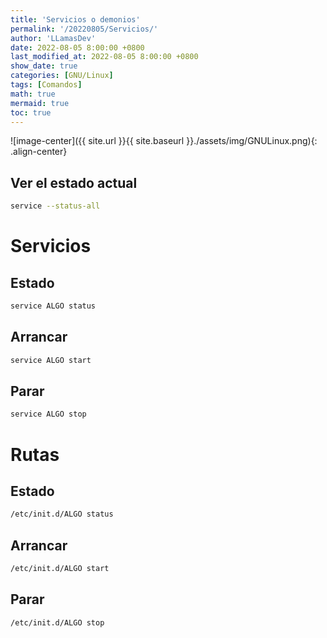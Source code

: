 ```yaml
---
title: 'Servicios o demonios'
permalink: '/20220805/Servicios/'
author: 'LLamasDev'
date: 2022-08-05 8:00:00 +0800
last_modified_at: 2022-08-05 8:00:00 +0800
show_date: true
categories: [GNU/Linux]
tags: [Comandos]
math: true
mermaid: true
toc: true
---
```


![image-center]({{ site.url }}{{ site.baseurl }}./assets/img/GNULinux.png){: .align-center}

## Ver el estado actual

```bash
service --status-all
```

# Servicios

## Estado

```bash
service ALGO status
```

## Arrancar

```bash
service ALGO start
```

## Parar

```bash
service ALGO stop
```

# Rutas

## Estado

```bash
/etc/init.d/ALGO status
```

## Arrancar

```bash
/etc/init.d/ALGO start
```

## Parar

```bash
/etc/init.d/ALGO stop
```